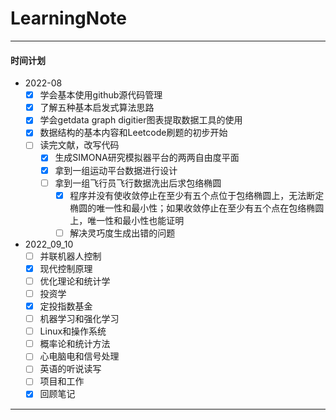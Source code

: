 # LearningNote
---
#### 时间计划 
- 2022-08
    - [x] 学会基本使用github源代码管理
    - [x] 了解五种基本启发式算法思路
    - [x] 学会getdata graph digitier图表提取数据工具的使用
    - [x] 数据结构的基本内容和Leetcode刷题的初步开始
    - [ ] 读完文献，改写代码
      - [x] 生成SIMONA研究模拟器平台的两两自由度平面
      - [x] 拿到一组运动平台数据进行设计
      - [ ] 拿到一组飞行员飞行数据洗出后求包络椭圆
        - [x] 程序并没有使收敛停止在至少有五个点位于包络椭圆上，无法断定椭圆的唯一性和最小性；如果收敛停止在至少有五个点在包络椭圆上，唯一性和最小性也能证明
        - [ ] 解决灵巧度生成出错的问题
- 2022_09_10 
    - [ ] 并联机器人控制
    - [x] 现代控制原理
    - [ ] 优化理论和统计学
    - [ ] 投资学
    - [x] 定投指数基金
    - [ ] 机器学习和强化学习
    - [ ] Linux和操作系统
    - [ ] 概率论和统计方法
    - [ ] 心电脑电和信号处理
    - [ ] 英语的听说读写
    - [ ] 项目和工作
    - [x] 回顾笔记
---
